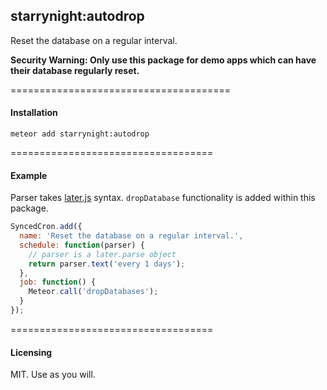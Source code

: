 ## starrynight:autodrop

Reset the database on a regular interval.

 **Security Warning: Only use this package for demo apps which can have their database regularly reset.**

======================================
#### Installation  

````
meteor add starrynight:autodrop
````

===================================
#### Example  

Parser takes [later.js](http://bunkat.github.io/later/) syntax.  ``dropDatabase`` functionality is added within this package.

````js
SyncedCron.add({
  name: 'Reset the database on a regular interval.',
  schedule: function(parser) {
    // parser is a later.parse object
    return parser.text('every 1 days');
  },
  job: function() {
    Meteor.call('dropDatabases');
  }
});
````


===================================
#### Licensing

MIT.  Use as you will.
